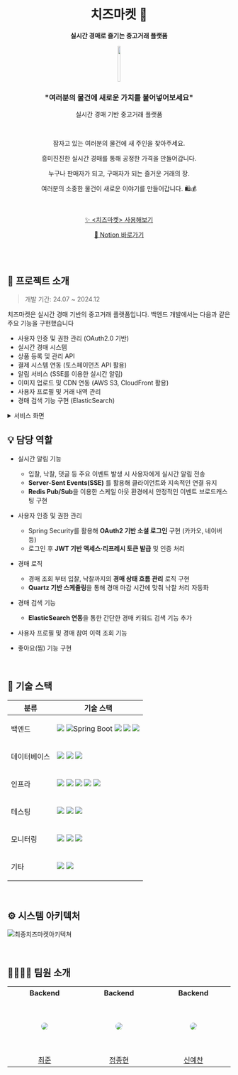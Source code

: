 <div align="center" >

# 치즈마켓 🧀️

<b>실시간 경매로 즐기는 중고거래 플랫폼</b>

<img src="https://github.com/user-attachments/assets/e16ab1ac-e500-4885-ae04-b3c9e45ea70d"
style="height: 80px; width: 10%;
object-fit: cover;
border-radius: 20px;" >

<h3> "여러분의 물건에 새로운 가치를 불어넣어보세요" </h3>

실시간 경매 기반 중고거래 플랫폼

<br />

잠자고 있는 여러분의 물건에 새 주인을 찾아주세요.

흥미진진한 실시간 경매를 통해 공정한 가격을 만들어갑니다.

누구나 판매자가 되고, 구매자가 되는 즐거운 거래의 장.

여러분의 소중한 물건이 새로운 이야기를 만들어갑니다. 🛍️💰

</br>

[✨ <치즈마켓> 사용해보기](https://chzzmarket.store/)

[🔗 Notion 바로가기](https://www.notion.so/b5153d7acbcc407b8c58e2efcd527dca?pvs=4)

<br>

</div>

<br>

## 🌼 프로젝트 소개

> 개발 기간: 24.07 ~ 2024.12

치즈마켓은 실시간 경매 기반의 중고거래 플랫폼입니다. 백엔드 개발에서는 다음과 같은 주요 기능을 구현했습니다

* 사용자 인증 및 권한 관리 (OAuth2.0 기반)
* 실시간 경매 시스템
* 상품 등록 및 관리 API
* 결제 시스템 연동 (토스페이먼츠 API 활용)
* 알림 서비스 (SSE를 이용한 실시간 알림)
* 이미지 업로드 및 CDN 연동 (AWS S3, CloudFront 활용)
* 사용자 프로필 및 거래 내역 관리
* 경매 검색 기능 구현 (ElasticSearch)

<details>
<summary>서비스 화면</summary>
<div markdown="1">

<table>
  <tr>
    <td align="center">
      <strong>메인 페이지</strong><br>
      <img src="https://github.com/user-attachments/assets/9f4fbb2e-3432-4917-8a7c-dc32f9265f34" width="400">
    </td>
    <td align="center">
      <strong>경매 등록 페이지</strong><br>
      <img src="https://github.com/user-attachments/assets/41f18a01-0eb1-44ae-8f1e-06296f8e2969" width="400">
    </td>
  </tr>
  <tr>
    <td align="center">
      <strong>마이 페이지</strong><br>
      <img src="https://github.com/user-attachments/assets/a03c7569-d142-4720-9fc8-648cd1403d8f" width="400">
    </td>
    <td align="center">
      <strong>프로필 수정 페이지</strong><br>
      <img src="https://github.com/user-attachments/assets/8792e7bd-8ef0-4e24-8888-aa08b8dc66c9" width="400">
    </td>
  </tr>
  <tr>
    <td align="center">
      <strong>제품 상세 페이지</strong><br>
      <img src="https://github.com/user-attachments/assets/92d5a69f-ca07-4e49-abde-39cc62353f00" width="400">
    </td>
    <td align="center">
      <strong>경매 목록 페이지</strong><br>
      <img src="https://github.com/user-attachments/assets/1235b673-bd4e-46ff-94c7-9e42ec7f1031" width="400">
    </td>
  </tr>
  <tr>
    <td align="center">
      <strong>알림 페이지</strong><br>
      <img src="https://github.com/user-attachments/assets/35909e7b-88d8-47d5-a190-696418f9b03b" width="400">
    </td>
    <td align="center">
      <strong>로그인 페이지</strong><br>
      <img src="https://github.com/user-attachments/assets/0ec8a48c-7d19-4e7c-b2f0-0b4f85bd66fa" width="400">
    </td>
  </tr>
  <tr>
    <td align="center">
      <strong>회원가입 페이지</strong><br>
      <img src="https://github.com/user-attachments/assets/e44fcee6-31b8-4095-a9b2-d45911dfd4b9" width="400">
    </td>
    <td align="center">
      <strong>찜한 사전 경매목록 페이지</strong><br>
      <img src="https://github.com/user-attachments/assets/0e572b58-b394-4003-9196-22f5be0feca8" width="400">
    </td>
  </tr>
  <tr>
    <td align="center" colspan="2">
      <strong>참여한 정식 경매 내역 페이지</strong><br>
      <img src="https://github.com/user-attachments/assets/cf754bca-e1af-496d-9b0f-361038550c38" width="400">
    </td>
  </tr>
  <tr>
    <td align="center">
      <strong>결제 페이지</strong><br>
      <img src="https://github.com/user-attachments/assets/26b991b1-6bad-4515-81eb-ea31fcbfcd13" width="400">
    </td>
    <td align="center">
      <strong>배송지 목록 페이지</strong><br>
      <img src="https://github.com/user-attachments/assets/d01c638e-22b2-4dc9-837d-6c8b8fd0f0b1" width="400">
    </td>
  </tr>
  <tr>
    <td align="center">
      <strong>배송지 편집 페이지</strong><br>
      <img src="https://github.com/user-attachments/assets/84a5008b-b7c4-4f89-80a5-d3644adaee87" width="400">
    </td>
    <td align="center">
      <strong>배송지 추가 페이지</strong><br>
      <img src="https://github.com/user-attachments/assets/f23ec0a0-cce8-4e04-917c-b21c92723705" width="400">
    </td>
  </tr>
</table>

</details>


## 💡 담당 역할
- 실시간 알림 기능
    -  입찰, 낙찰, 댓글 등 주요 이벤트 발생 시 사용자에게 실시간 알림 전송
    - **Server-Sent Events(SSE)** 를 활용해 클라이언트와 지속적인 연결 유지
    - **Redis Pub/Sub**을 이용한 스케일 아웃 환경에서 안정적인 이벤트 브로드캐스팅 구현
 
- 사용자 인증 및 권한 관리
    - Spring Security를 활용해 **OAuth2 기반 소셜 로그인** 구현 (카카오, 네이버 등)
    - 로그인 후 **JWT 기반 액세스·리프레시 토큰 발급** 및 인증 처리
- 경매 로직
    - 경매 조회 부터 입찰, 낙찰까지의 **경매 상태 흐름 관리** 로직 구현 
    - **Quartz 기반 스케줄링**을 통해 경매 마감 시간에 맞춰 낙찰 처리 자동화

- 경매 검색 기능
    - **ElasticSearch 연동**을 통한 간단한 경매 키워드 검색 기능 추가

- 사용자 프로필 및 경매 참여 이력 조회 기능
- 좋아요(찜) 기능 구현

<br>

## 📖 기술 스택

<table>
    <thead>
        <tr>
            <th>분류</th>
            <th>기술 스택</th>
        </tr>
    </thead>
    <tbody>
        <tr>
            <td>
                <p>백엔드</p>
            </td>
            <td>
                <img src="https://img.shields.io/badge/spring-6DB33F?style=for-the-badge&logo=spring&logoColor=white"> 
                <img alt="Spring Boot" src ="https://img.shields.io/badge/springboot-6DB33F.svg?&style=for-the-badge&logo=SpringBoot&logoColor=white"/>
                <img src="https://img.shields.io/badge/Spring Data JPA-6DB33F?style=for-the-badge&logoColor=white">
                <img src="https://img.shields.io/badge/jpa-F46800?style=for-the-badge&logo=jpa&logoColor=white">
                <img src="https://img.shields.io/badge/Querydsl-85EA2D?style=for-the-badge&logo=Querydsl&logoColor=white">
            </td>
        </tr>
                <tr>
            <td>
                <p>데이터베이스</p>
            </td>
            <td>
                <img src="https://img.shields.io/badge/MySQL-4479A1?style=for-the-badge&logo=MySQL&logoColor=white">
                <img src="https://img.shields.io/badge/Redis-DC382D?style=for-the-badge&logo=Redis&logoColor=white">
                <img src="https://img.shields.io/badge/Elasticsearch-005571?style=for-the-badge&logo=Elasticsearch&logoColor=white">
            </td>
        </tr>
                <tr>
            <td>
                <p>인프라</p>
            </td>
            <td>
                <img src="https://img.shields.io/badge/Amazon%20EC2-FF9900?style=for-the-badge&logo=Amazon%20EC2&logoColor=white">
                <img src="https://img.shields.io/badge/Nginx-014532?style=for-the-badge&logo=Nginx&logoColor=009639&">
                <img src="https://img.shields.io/badge/Docker-2496ED?&logo=Docker&style=for-the-badge&logoColor=white">
                <img src="https://img.shields.io/badge/Amazon%20S3-569A31?style=for-the-badge&logo=Amazon%20S3&logoColor=white">
                <img src="https://img.shields.io/badge/GitHub Actions-000000?style=for-the-badge&logo=github-actions">
            </td>
        </tr>
        <tr>
            <td>
                <p>테스팅</p>
            </td>
            <td>
                <img src="https://img.shields.io/badge/JUnit5-25A162?style=for-the-badge&logo=JUnit5&logoColor=white">
                <img src="https://img.shields.io/badge/mockito-EF2D5E?style=for-the-badge&logo=mockito&logoColor=white">
                <img src="https://img.shields.io/badge/nGrinder-A100FF?style=for-the-badge&logo=nGrinder&logoColor=white">
            </td>
        </tr>
        <tr>
            <td>
                <p>모니터링</p>
            </td>
            <td>
                <img src="https://img.shields.io/badge/Prometheus-E6522C?style=for-the-badge&logo=Prometheus&logoColor=white">
                <img src="https://img.shields.io/badge/Grafana-F46800?style=for-the-badge&logo=Grafana&logoColor=white">
                <img src="https://img.shields.io/badge/Loki-005AFF?style=for-the-badge&logo=Loki&logoColor=white">
            </td>
        </tr>
        <tr>
            <td>
                <p>기타</p>
            </td>
            <td>
                <img src="https://img.shields.io/badge/Quartz-2496ED?style=for-the-badge&logo=Quartz&logoColor=white">
                <img src="https://img.shields.io/badge/Flyway-CC0200?style=for-the-badge&logo=Flyway&logoColor=white">
            </td>
        </tr>
    </tbody>
</table>

<br>

## ⚙️ 시스템 아키텍처

![최종치즈마켓아키텍쳐](https://github.com/user-attachments/assets/0051b05e-67cb-48c5-8717-d759687cefae)

<br>

## 👨‍👩‍👧‍👦 팀원 소개

<table >
  <tr height="30px">
    <td align="center" width="160px">
      <b>Backend</b>
    </td>
    <td align="center" width="160px">
      <b>Backend</b>
    </td>
    <td align="center" width="160px">
      <b>Backend</b>
    </td>
  </tr>
  <tr height="120px">
      <td align="center" width="160px">
      <a href="https://github.com/junest66"><img src="https://avatars.githubusercontent.com/u/121853214?v=4" style="border-radius:50%"/></a>
    </td>
    <td align="center" width="160px">
      <a href="https://github.com/viaunixue"><img src="https://avatars.githubusercontent.com/u/77084379?v=4" style="border-radius:50%"/></a>
    </td>
    <td align="center" width="160px">
      <a href="https://github.com/YeaChan05"><img src="https://avatars.githubusercontent.com/u/88381563?v=4" style="border-radius:50%" /></a>
    </td>
  </tr>
  <tr height="30px">
      <td align="center" width="160px">
      <a href="https://github.com/junest66">최준</a>
    </td>
    <td align="center" width="160px">
      <a href="https://github.com/viaunixue">정종현</a>
    </td>
    <td align="center" width="160px">
      <a href="https://github.com/YeaChan05">신예찬</a>
    </td>
  </tr>
</table>

<br>
